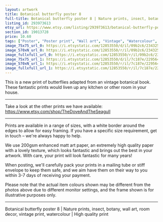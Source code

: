 ```yaml
---
layout: artwork
title: Botanical butterfly poster 8 
full-title: Botanical butterfly poster 8 | Nature prints, insect, botany, wall art, room decor, vintage print, watercolour | High quality print
listing_id: 293973613
etsy_url: https://www.etsy.com/listing/293973613/botanical-butterfly-poster-8-nature?utm_source=ds&utm_medium=api&utm_campaign=api
section_id: 19013728
price: 10.60
tags: ["Poster", "Poster print", "Wall art", "Vintage", "Watercolour", "Nature", "Botanical art", "Wildlife", "Nature print", "Butterfly print", "Butterfly art", "Butterfly poster", "High quality print"]
image_75x75_url_0: https://i.etsystatic.com/12853550/d/il/09b2c6/2343256483/il_75x75.2343256483_l3ae.jpg?version=0
image_570xN_url_0: https://i.etsystatic.com/12853550/r/il/09b2c6/2343256483/il_570xN.2343256483_l3ae.jpg
image_fullxfull_url_0: https://i.etsystatic.com/12853550/r/il/09b2c6/2343256483/il_fullxfull.2343256483_l3ae.jpg
image_75x75_url_1: https://i.etsystatic.com/12853550/d/il/7c187e/2295648476/il_75x75.2295648476_p4ob.jpg?version=0
image_570xN_url_1: https://i.etsystatic.com/12853550/r/il/7c187e/2295648476/il_570xN.2295648476_p4ob.jpg
image_fullxfull_url_1: https://i.etsystatic.com/12853550/r/il/7c187e/2295648476/il_fullxfull.2295648476_p4ob.jpg
---
```

This is a new print of butterflies adapted from an vintage botanical book. These fantastic prints would liven up any kitchen or other room in your house. 

---

Take a look at the other prints we have available: https://www.etsy.com/shop/TheDoveAndTheSeagull

---

Prints are available in a range of sizes, with a white border around the edges to allow for easy framing. If you have a specific size requirement, get in touch – we&#39;re always happy to help.

We use 200gsm enhanced matt art paper, an extremely high quality paper with a lovely texture, which looks fantastic and brings out the best in your artwork. With care, your print will look fantastic for many years!

When posting, we&#39;ll carefully pack your prints in a mailing tube or stiff envelope to keep them safe, and we aim have them on their way to you within 3-7 days of receiving your payment.

Please note that the actual item colours shown may be different from the photos above due to different monitor settings, and the frame shown is for illustrative purposes only.

---

Botanical butterfly poster 8 | Nature prints, insect, botany, wall art, room decor, vintage print, watercolour | High quality print
